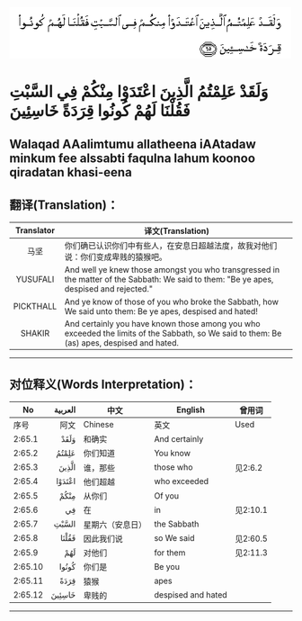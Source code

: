 ![002:065](images/002_065.gif)

#  وَلَقَدْ عَلِمْتُمُ الَّذِينَ اعْتَدَوْا مِنْكُمْ فِي السَّبْتِ فَقُلْنَا لَهُمْ كُونُوا قِرَدَةً خَاسِئِينَ 

## Walaqad AAalimtumu allatheena iAAtadaw minkum fee alssabti faqulna lahum koonoo qiradatan khasi-eena

## 翻译(Translation)：

| Translator | 译文(Translation)                                            |
| :--------: | ------------------------------------------------------------ |
|    马坚    | 你们确已认识你们中有些人，在安息日超越法度，故我对他们说：你们变成卑贱的猿猴吧。 |
|  YUSUFALI  | And well ye knew those amongst you who transgressed in the matter of the Sabbath: We said to them: "Be ye apes, despised and rejected." |
| PICKTHALL  | And ye know of those of you who broke the Sabbath, how We said unto them: Be ye apes, despised and hated! |
|   SHAKIR   | And certainly you have known those among you who exceeded the limits of the Sabbath, so We said to them: Be (as) apes, despised and hated. |

---

## 对位释义(Words Interpretation)：

| No      | العربية | 中文             | English            | 曾用词   |
| ------- | ------: | ---------------- | ------------------ | -------- |
| 序号    |    阿文 | Chinese          | 英文               | Used     |
| 2:65.1  |    وَلَقَدْ | 和确实           | And certainly      |          |
| 2:65.2  |   عَلِمْتُمُ | 你们知道         | You know           |          |
| 2:65.3  |   الَّذِينَ | 谁，那些         | those who          | 见2:6.2  |
| 2:65.4  |  اعْتَدَوْا | 他们超越         | who exceeded       |          |
| 2:65.5  |    مِنْكُمْ | 从你们           | Of you             |          |
| 2:65.6  |      فِي | 在               | in                 | 见2:10.1 |
| 2:65.7  |   السَّبْتِ | 星期六（安息日） | the Sabbath        |          |
| 2:65.8  |   فَقُلْنَا | 因此我们说       | so We said         | 见2:60.5 |
| 2:65.9  |     لَهُمْ | 对他们           | for them           | 见2:11.3 |
| 2:65.10 |   كُونُوا | 你们是           | Be you             |          |
| 2:65.11 |    قِرَدَةً | 猿猴             | apes               |          |
| 2:65.12 |  خَاسِئِينَ | 卑贱的           | despised and hated |          |

---
